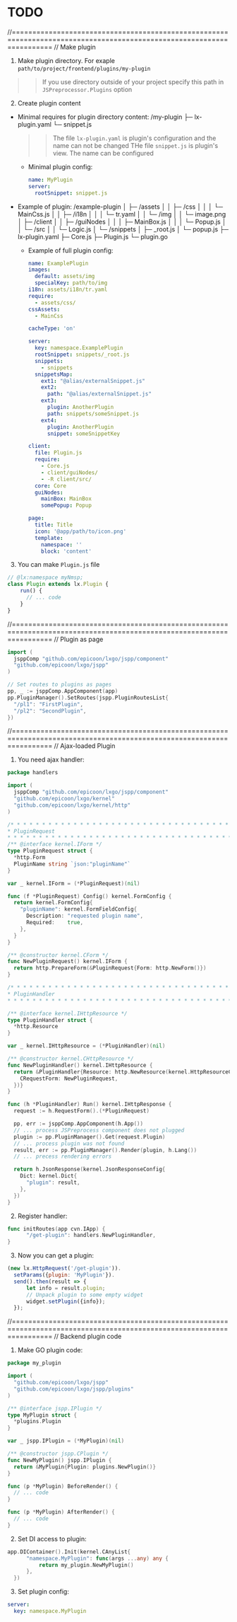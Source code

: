 # TODO

//======================================================================================================================
// Make plugin
1. Make plugin directory. For exaple `path/to/project/frontend/plugins/my-plugin`
  >> If you use directory outside of your project specify this path in `JSPreprocessor.Plugins` option

2. Create plugin content
  * Minimal requires for plugin directory content:
    /my-plugin
      ├─ lx-plugin.yaml 
      └─ snippet.js
    >> The file `lx-plugin.yaml` is plugin's configuration and the name can not be changed
    >> THe file `snippet.js` is plugin's view. The name can be configured

    * Minimal plugin config:
      ```yaml
      name: MyPlugin
      server:
        rootSnippet: snippet.js
      ```

  * Example of plugin:
    /example-plugin
      │ ├─ /assets
      │ │    ├─ /css
      │ │    │   └─ MainCss.js
      │ │    ├─ /i18n
      │ │    │   └─ tr.yaml
      │ │    └─ /img
      │ │        └─ image.png
      │ ├─ /client
      │ │    ├─ /guiNodes
      │ │    │   ├─ MainBox.js
      │ │    │   └─ Popup.js
      │ │    └─ /src
      │ │        └─ Logic.js
      │ └─ /snippets
      │      ├─ _root.js
      │      └─ popup.js
      ├─ lx-plugin.yaml
      ├─ Core.js
      ├─ Plugin.js
      └─ plugin.go

    * Example of full plugin config:
      ```yaml
      name: ExamplePlugin
      images:
        default: assets/img
        specialKey: path/to/img
      i18n: assets/i18n/tr.yaml
      require:
        - assets/css/
      cssAssets:
        - MainCss

      cacheType: 'on'

      server:
        key: namespace.ExamplePlugin
        rootSnippet: snippets/_root.js
        snippets:
          - snippets
        snippetsMap:
          ext1: "@alias/externalSnippet.js"
          ext2:
            path: "@alias/externalSnippet.js"
          ext3:
            plugin: AnotherPlugin
            path: snippets/someSnippet.js
          ext4:
            plugin: AnotherPlugin
            snippet: someSnippetKey

      client:
        file: Plugin.js
        require:
          - Core.js
          - client/guiNodes/
          - -R client/src/
        core: Core
        guiNodes:
          mainBox: MainBox
          somePopup: Popup

      page:
        title: Title
        icon: '@app/path/to/icon.png'
        template:
          namespace: ''
          block: 'content'
      ```

3. You can make `Plugin.js` file
  ```js
  // @lx:namespace myNmsp;
  class Plugin extends lx.Plugin {
      run() {
        // ... code
      }
  }
  ```



//======================================================================================================================
// Plugin as page
```go
import (
  jsppComp "github.com/epicoon/lxgo/jspp/component"
  "github.com/epicoon/lxgo/jspp"
)

// Set routes to plugins as pages
pp, _ := jsppComp.AppComponent(app)
pp.PluginManager().SetRoutes(jspp.PluginRoutesList{
  "/pl1": "FirstPlugin",
  "/pl2": "SecondPlugin",
})
```


//======================================================================================================================
// Ajax-loaded Plugin

1. You need ajax handler:
  ```go
  package handlers

  import (
    jsppComp "github.com/epicoon/lxgo/jspp/component"
    "github.com/epicoon/lxgo/kernel"
    "github.com/epicoon/lxgo/kernel/http"
  )

  /* * * * * * * * * * * * * * * * * * * * * * * * * * * * * * * * * * * * * * * * * * * * * * * * * * * * * * * * * * *
  * PluginRequest
  * * * * * * * * * * * * * * * * * * * * * * * * * * * * * * * * * * * * * * * * * * * * * * * * * * * * * * * * * * */
  /** @interface kernel.IForm */
  type PluginRequest struct {
    *http.Form
    PluginName string `json:"pluginName"`
  }

  var _ kernel.IForm = (*PluginRequest)(nil)

  func (f *PluginRequest) Config() kernel.FormConfig {
    return kernel.FormConfig{
      "pluginName": kernel.FormFieldConfig{
        Description: "requested plugin name",
        Required:    true,
      },
    }
  }

  /** @constructor kernel.CForm */
  func NewPluginRequest() kernel.IForm {
    return http.PrepareForm(&PluginRequest{Form: http.NewForm()})
  }

  /* * * * * * * * * * * * * * * * * * * * * * * * * * * * * * * * * * * * * * * * * * * * * * * * * * * * * * * * * * *
  * PluginHandler
  * * * * * * * * * * * * * * * * * * * * * * * * * * * * * * * * * * * * * * * * * * * * * * * * * * * * * * * * * * */

  /** @interface kernel.IHttpResource */
  type PluginHandler struct {
    *http.Resource
  }

  var _ kernel.IHttpResource = (*PluginHandler)(nil)

  /** @constructor kernel.CHttpResource */
  func NewPluginHandler() kernel.IHttpResource {
    return &PluginHandler{Resource: http.NewResource(kernel.HttpResourceConfig{
      CRequestForm: NewPluginRequest,
    })}
  }

  func (h *PluginHandler) Run() kernel.IHttpResponse {
    request := h.RequestForm().(*PluginRequest)

    pp, err := jsppComp.AppComponent(h.App())
    // ... process JSPreprocess component does not plugged
    plugin := pp.PluginManager().Get(request.Plugin)
    // ... process plugin was not found
    result, err := pp.PluginManager().Render(plugin, h.Lang())
    // ... precess rendering errors

    return h.JsonResponse(kernel.JsonResponseConfig{
      Dict: kernel.Dict{
        "plugin": result,
      },
    })
  }
  ```

2. Register handler:
  ```go
  func initRoutes(app cvn.IApp) {
		"/get-plugin": handlers.NewPluginHandler,
  }
  ```

3. Now you can get a plugin:
  ```js
  (new lx.HttpRequest('/get-plugin')).
    setParams({plugin: 'MyPlugin'}).
    send().then(result => {
        let info = result.plugin;
        // Unpack plugin to some empty widget
        widget.setPlugin({info});
    });
  ```


//======================================================================================================================
// Backend plugin code
1. Make GO plugin code:
  ```go
  package my_plugin

  import (
    "github.com/epicoon/lxgo/jspp"
    "github.com/epicoon/lxgo/jspp/plugins"
  )

  /** @interface jspp.IPlugin */
  type MyPlugin struct {
    *plugins.Plugin
  }

  var _ jspp.IPlugin = (*MyPlugin)(nil)

  /** @constructor jspp.CPlugin */
  func NewMyPlugin() jspp.IPlugin {
    return &MyPlugin{Plugin: plugins.NewPlugin()}
  }

  func (p *MyPlugin) BeforeRender() {
    // ... code
  }

  func (p *MyPlugin) AfterRender() {
    // ... code
  }
  ```

2. Set DI access to plugin:
  ```go
  app.DIContainer().Init(kernel.CAnyList{
		"namespace.MyPlugin": func(args ...any) any {
			return my_plugin.NewMyPlugin()
		},
	})
  ```

3. Set plugin config:
  ```yaml
  server:
    key: namespace.MyPlugin
  ```
